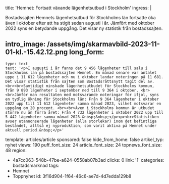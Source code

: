 title: 'Hemnet: Fortsatt växande lägenhetsutbud i Stockholm'
ingress: |
  <p>Bostadssajten Hemnets lägenhetsutbud för Stockholms län fortsatte öka även i oktober efter att ha stigit sedan augusti i år. Jämfört med oktober 2022 syns en betydande uppgång. Det visar ny statistik från bostadssajten.
  </p>
  
intro_image: /assets/img/skarmavbild-2023-11-01-kl.-15.42.12.png
long_form:
  -
    type: text
    text: '<p>I augusti i år fanns det 9 456 lägenheter till salu i Stockholms län på bostadssajten Hemnet. En månad senare var antalet uppe i 11 612 lägenheter och nu i oktober landar noteringen på 11 681. Det visar statistik från sajten som Bostadsrättsnytt tagit del av. <br><br>Samtidigt minskade lägenhetsutbudet för Stockholms kommun, från 9 893 lägenheter i september ned till 9 364 i oktober. <br><br>Jämför man resultaten med motsvarande noteringar för ifjol, syns en tydlig ökning för Stockholms län: Från 9 364 lägenheter i oktober 2022 upp till 11 612 lägenheter samma månad 2023, vilket motsvarar en uppgång om 20 procent. <br><br>Även i Stockholms kommun är utbudet större nu än förra året: Från 4 732 lägenheter i oktober 2022 upp till 5 442 lägenheter samma månad 2023.&nbsp;&nbsp;</p><p><br>Statistiken avser utannonserade lägenheter (alla storlekar) inom det befintliga beståndet, alltså ej nyproduktion, som varit aktiva på Hemnet under aktuell period.&nbsp;</p>'
template: articles/article
sponsored: false
hide_from_home: false
artikel_typ: nyhet
views: 190
puff_font_size: 24
article_font_size: 24
topnews_font_size: 48
region:
  - 4a7cc063-548b-47be-a624-0558ab07b3ad
clicks: 0
link: '1'
categories: bostadsmarknad
tags:
  - Hemnet
  - Toppnyhet
id: 3f16d904-1f64-46c6-ae7d-4d7edda129b8
